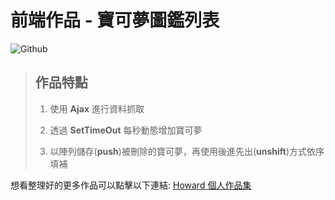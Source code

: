 # **前端作品 - 寶可夢圖鑑列表**

![Github](./Pokemon-record.gif)

> ## **作品特點**
>
> 1.  使用 **Ajax** 進行資料抓取
>
> 2.  透過 **SetTimeOut** 每秒動態增加寶可夢
>
> 3.  以陣列儲存(**push**)被刪除的寶可夢，再使用後進先出(**unshift**)方式依序填補

想看整理好的更多作品可以點擊以下連結: [Howard 個人作品集](https://bs-howard.github.io/All-Portfolio/index.html)